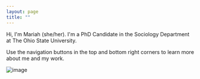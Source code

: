 ```yaml
---
layout: page
title: ""
---
```


Hi, I'm Mariah (she/her). I'm a PhD Candidate in the Sociology Department at The Ohio State University. 

Use the navigation buttons in the top and bottom right corners to learn more about me and my work. 


![image](/assets/images/IMG_7204.jpg)
